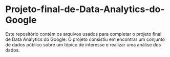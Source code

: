 # Projeto-final-de-Data-Analytics-do-Google
Este repositório contém os arquivos usados para completar o projeto final de Data Analytics do Google. O projeto consistiu em encontrar um conjunto de dados público sobre um tópico de interesse e realizar uma análise dos dados.
